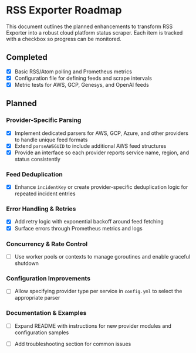 # RSS Exporter Roadmap

This document outlines the planned enhancements to transform RSS Exporter into a robust cloud platform status scraper. Each item is tracked with a checkbox so progress can be monitored.

## Completed
- [x] Basic RSS/Atom polling and Prometheus metrics
- [x] Configuration file for defining feeds and scrape intervals
- [x] Metric tests for AWS, GCP, Genesys, and OpenAI feeds

## Planned

### Provider-Specific Parsing
- [x] Implement dedicated parsers for AWS, GCP, Azure, and other providers to handle unique feed formats
- [x] Extend `parseAWSGUID` to include additional AWS feed structures
- [x] Provide an interface so each provider reports service name, region, and status consistently

### Feed Deduplication
- [x] Enhance `incidentKey` or create provider-specific deduplication logic for repeated incident entries

### Error Handling & Retries
- [x] Add retry logic with exponential backoff around feed fetching
- [x] Surface errors through Prometheus metrics and logs

### Concurrency & Rate Control
- [ ] Use worker pools or contexts to manage goroutines and enable graceful shutdown

### Configuration Improvements
- [ ] Allow specifying provider type per service in `config.yml` to select the appropriate parser

### Documentation & Examples
- [ ] Expand README with instructions for new provider modules and configuration samples
- [ ] Add troubleshooting section for common issues

